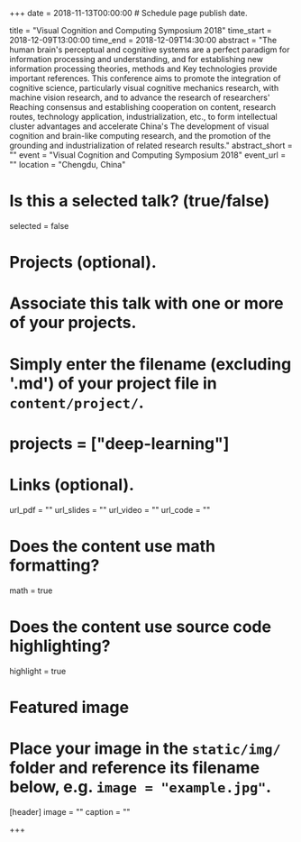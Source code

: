 +++
date = 2018-11-13T00:00:00  # Schedule page publish date.

title = "Visual Cognition and Computing Symposium 2018"
time_start = 2018-12-09T13:00:00
time_end = 2018-12-09T14:30:00
abstract = "The human brain's perceptual and cognitive systems are a perfect paradigm for information processing and understanding, and for establishing new information processing theories, methods and Key technologies provide important references. This conference aims to promote the integration of cognitive science, particularly visual cognitive mechanics research, with machine vision research, and to advance the research of researchers' Reaching consensus and establishing cooperation on content, research routes, technology application, industrialization, etc., to form intellectual cluster advantages and accelerate China's The development of visual cognition and brain-like computing research, and the promotion of the grounding and industrialization of related research results."
abstract_short = ""
event = "Visual Cognition and Computing Symposium 2018"
event_url = ""
location = "Chengdu, China"

# Is this a selected talk? (true/false)
selected = false

# Projects (optional).
#   Associate this talk with one or more of your projects.
#   Simply enter the filename (excluding '.md') of your project file in `content/project/`.
# projects = ["deep-learning"]

# Links (optional).
url_pdf = ""
url_slides = ""
url_video = ""
url_code = ""

# Does the content use math formatting?
math = true

# Does the content use source code highlighting?
highlight = true

# Featured image
# Place your image in the `static/img/` folder and reference its filename below, e.g. `image = "example.jpg"`.
[header]
image = ""
caption = ""

+++

<!-- Embed your slides or video here using [shortcodes](https://sourcethemes.com/academic/post/writing-markdown-latex/). Further details can easily be added using *Markdown* and $\rm \LaTeX$ math code. -->